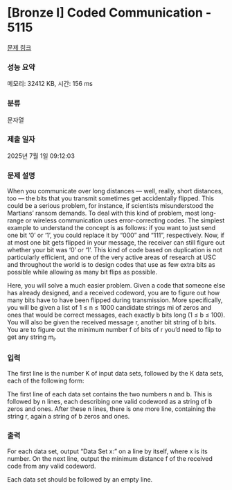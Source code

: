 # [Bronze I] Coded Communication - 5115 

[문제 링크](https://www.acmicpc.net/problem/5115) 

### 성능 요약

메모리: 32412 KB, 시간: 156 ms

### 분류

문자열

### 제출 일자

2025년 7월 1일 09:12:03

### 문제 설명

<p>When you communicate over long distances — well, really, short distances, too — the bits that you transmit sometimes get accidentally flipped. This could be a serious problem, for instance, if scientists misunderstood the Martians’ ransom demands. To deal with this kind of problem, most long-range or wireless communication uses error-correcting codes. The simplest example to understand the concept is as follows: if you want to just send one bit ‘0’ or ‘1’, you could replace it by “000” and “111”, respectively. Now, if at most one bit gets flipped in your message, the receiver can still figure out whether your bit was ‘0’ or ‘1’. This kind of code based on duplication is not particularly efficient, and one of the very active areas of research at USC and throughout the world is to design codes that use as few extra bits as possible while allowing as many bit flips as possible.</p>

<p>Here, you will solve a much easier problem. Given a code that someone else has already designed, and a received codeword, you are to figure out how many bits have to have been flipped during transmission. More specifically, you will be given a list of 1 ≤ n ≤ 1000 candidate strings mi of zeros and ones that would be correct messages, each exactly b bits long (1 ≤ b ≤ 100). You will also be given the received message r, another bit string of b bits. You are to figure out the minimum number f of bits of r you’d need to flip to get any string m<sub>i</sub>.</p>

### 입력 

 <p>The first line is the number K of input data sets, followed by the K data sets, each of the following form:</p>

<p>The first line of each data set contains the two numbers n and b. This is followed by n lines, each describing one valid codeword as a string of b zeros and ones. After these n lines, there is one more line, containing the string r, again a string of b zeros and ones.</p>

### 출력 

 <p>For each data set, output “Data Set x:” on a line by itself, where x is its number. On the next line, output the minimum distance f of the received code from any valid codeword.</p>

<p>Each data set should be followed by an empty line.</p>

